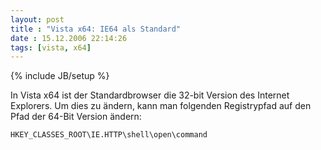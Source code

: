 ```yaml
---
layout: post
title : "Vista x64: IE64 als Standard"
date : 15.12.2006 22:14:26
tags: [vista, x64]
---
```

{% include JB/setup %}

In Vista x64 ist der Standardbrowser die 32-bit Version des Internet Explorers. Um dies zu ändern, kann man folgenden Registrypfad auf den Pfad der 64-Bit Version ändern:

`HKEY_CLASSES_ROOT\IE.HTTP\shell\open\command`
